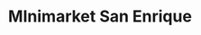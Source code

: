 ---
title: "MInimarket San Enrique"
url: /lo-barnechea/minimarket-san-enrique/
shop: Lebensmittel
---